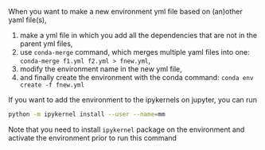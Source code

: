 When you want to make a new environment yml file based on (an)other yaml file(s), 
1. make a yml file in which you add all the dependencies that are not in the parent yml files,
2. use `conda-merge` command, which merges multiple yaml files into one: `conda-merge f1.yml f2.yml > fnew.yml`,
3. modify the environment name in the new yml file,
4. and finally create the environment with the conda command: `conda env create -f fnew.yml`

If you want to add the environment to the ipykernels on jupyter, you can run
```bash
python -m ipykernel install --user --name=mm
```
Note that you need to install `ipykernel` package on the environment and activate the environment prior to run this command
